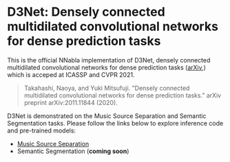 # D3Net: Densely connected multidilated convolutional networks for dense prediction tasks

This is the official NNabla implementation of D3Net, densely connected multidilated convolutional networks for dense prediction tasks ([arXiv](https://arxiv.org/abs/2011.11844),)
which is acceped at ICASSP and CVPR 2021.

>Takahashi, Naoya, and Yuki Mitsufuji. "Densely connected multidilated convolutional networks for dense prediction tasks." arXiv preprint arXiv:2011.11844 (2020).

D3Net is demonstrated on the Music Source Separation and Semantic Segmentation tasks. Please follow the links below to explore inference code and pre-trained models:
* [Music Source Separation](./music-source-separation)
* Semantic Segmentation (**coming soon**)
